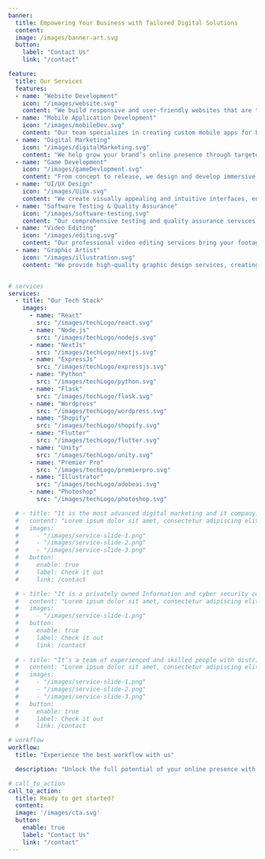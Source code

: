 ```yaml
---
banner:
  title: Empowering Your Business with Tailored Digital Solutions
  content:
  image: /images/banner-art.svg
  button:
    label: "Contact Us"
    link: "/contact"

feature: 
  title: Our Services
  features:
  - name: "Website Development"
    icon: "/images/website.svg"
    content: "We build responsive and user-friendly websites that are tailored to meet your business needs, ensuring high performance and seamless user experience."
  - name: "Mobile Application Development"
    icon: "/images/mobileDev.svg"
    content: "Our team specializes in creating custom mobile apps for both Android and iOS, offering innovative and efficient solutions to enhance user engagement."
  - name: "Digital Marketing"
    icon: "/images/digitalMarketing.svg"
    content: "We help grow your brand’s online presence through targeted digital marketing strategies, including SEO, social media, and paid advertising."
  - name: "Game Development"
    icon: "/images/gameDevlopment.svg"
    content: "From concept to release, we design and develop immersive games that combine creative storytelling with cutting-edge technology."
  - name: "UI/UX Design"
    icon: "/images/UiUx.svg"
    content: "We create visually appealing and intuitive interfaces, ensuring that your website or app provides the best possible user experience."
  - name: "Software Testing & Quality Assurance"
    icon: "/images/software-testing.svg"
    content: "Our comprehensive testing and quality assurance services ensure that your software is bug-free, secure, and performs optimally across all platforms."
  - name: "Video Editing"
    icon: "/images/editing.svg"
    content: "Our professional video editing services bring your footage to life with seamless transitions, visual effects, and expert storytelling, tailored to meet your creative vision."
  - name: "Graphic Artist"
    icon: "/images/illustration.svg"
    content: "We provide high-quality graphic design services, creating eye-catching visuals, logos, and illustrations that align with your brand and capture your audience’s attention."


# services
services:
  - title: "Our Tech Stack"
    images:
      - name: "React"
        src: "/images/techLogo/react.svg"
      - name: "Node.js"
        src: "/images/techLogo/nodejs.svg"
      - name: "NextJs"
        src: "/images/techLogo/nextjs.svg"
      - name: "ExpressJs"
        src: "/images/techLogo/expressjs.svg"
      - name: "Python"
        src: "/images/techLogo/python.svg"
      - name: "Flask"
        src: "/images/techLogo/flask.svg"
      - name: "Wordpress"
        src: "/images/techLogo/wordpress.svg" 
      - name: "Shopify"
        src: "/images/techLogo/shopify.svg"
      - name: "Flutter"
        src: "/images/techLogo/flutter.svg"
      - name: "Unity"
        src: "/images/techLogo/unity.svg"
      - name: "Premier Pro"
        src: "/images/techLogo/premierpro.svg"
      - name: "Illustrator"
        src: "/images/techLogo/adobeai.svg"
      - name: "Photoshop"
        src: "/images/techLogo/photoshop.svg"

  # - title: "It is the most advanced digital marketing and it company."
  #   content: "Lorem ipsum dolor sit amet, consectetur adipiscing elit. Consequat tristique eget amet, tempus eu at consecttur. Leo facilisi nunc viverra tellus. Ac laoreet sit vel consquat. consectetur adipiscing elit. Consequat tristique eget amet, tempus eu at consecttur. Leo facilisi nunc viverra tellus. Ac laoreet sit vel consquat."
  #   images:
  #     - "/images/service-slide-1.png"
  #     - "/images/service-slide-2.png"
  #     - "/images/service-slide-3.png"
  #   button:
  #     enable: true
  #     label: Check it out
  #     link: /contact

  # - title: "It is a privately owned Information and cyber security company"
  #   content: "Lorem ipsum dolor sit amet, consectetur adipiscing elit. Consequat tristique eget amet, tempus eu at consecttur. Leo facilisi nunc viverra tellus. Ac laoreet sit vel consquat. consectetur adipiscing elit. Consequat tristique eget amet, tempus eu at consecttur. Leo facilisi nunc viverra tellus. Ac laoreet sit vel consquat."
  #   images: 
  #     - "/images/service-slide-1.png"
  #   button:
  #     enable: true
  #     label: Check it out
  #     link: /contact
  
  # - title: "It’s a team of experienced and skilled people with distributions"
  #   content: "Lorem ipsum dolor sit amet, consectetur adipiscing elit. Consequat tristique eget amet, tempus eu at consecttur. Leo facilisi nunc viverra tellus. Ac laoreet sit vel consquat. consectetur adipiscing elit. Consequat tristique eget amet, tempus eu at consecttur. Leo facilisi nunc viverra tellus. Ac laoreet sit vel consquat."
  #   images:
  #     - "/images/service-slide-1.png"
  #     - "/images/service-slide-2.png"
  #     - "/images/service-slide-3.png"
  #   button:
  #     enable: true
  #     label: Check it out
  #     link: /contact

# workflow
workflow: 
  title: "Experience the best workflow with us"

  description: "Unlock the full potential of your online presence with our expert website development services. From creating responsive designs to optimizing user experiences, we craft customized solutions that drive growth and elevate your brand. Let us handle the complexities so you can focus on what matters most."

# call_to_action
call_to_action:
  title: Ready to get started?
  content: 
  image: '/images/cta.svg'
  button:
    enable: true
    label: "Contact Us"
    link: "/contact"
---
```

